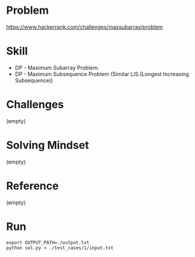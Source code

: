 
# Problem
https://www.hackerrank.com/challenges/maxsubarray/problem

# Skill
- DP - Maximum Subarray Problem.
- DP - Maximum Subsequence Problem (Similar LIS.(Longest Increasing Subsequence))

# Challenges
(empty)

# Solving Mindset
(empty)

# Reference
(empty)

# Run
```
export OUTPUT_PATH=./output.txt
python sol.py < ./test_cases/1/input.txt
```
